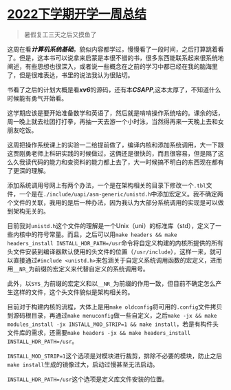 # [2022下学期开学一周总结](https://github.com/HuJJ-NB/gitblog/issues/16)

> 暑假复工三天之后又摸鱼了

这周在看***计算机系统基础***，貌似内容都学过，慢慢看了一段时间，之后打算跳着看了。但是，这本书可以说拿来启蒙是本很不错的书，很多东西能联系起来很系统地阐述，有些思想也很深入，或者说一些概念在之前的学习中都已经在我的脑海里了，但是很难表达，书里的说法我认为很贴切。

书看了之后的计划大概是看***xv6***的源码，还有本***CSAPP***,这本太厚了，不知道什么时候能有勇气开始看。

这学期应该是要开始准备数学和英语了，然后就是啃啃操作系统啥的。课余的话，周一晚上就去社团打打拳，再抽一天去游一个小时泳，当然得再来一天晚上去和女朋友吃饭。

这周把操作系统课上的实验一二给提前做了，编译内核和添加系统调用，大一下跟这贾刚勇老师上科研实践的时候做过，这俩还是很快的，而且很容易，但是隔了这么久我读代码的能力和查资料的能力都上去了，大一时候搞不明白的东西现在都有了更深的理解。

添加系统调用号网上有两个办法，一个是在架构相关的目录下修改一个`.tbl`文件，一个是在`./include/uapi/asm-generic/unistd.h`中添加宏定义。我不确定两个文件的关联，我用的是后一种办法，因为我认为大部分系统调用的实现是可以做到架构无关的。

目前我对`unistd.h`这个文件的理解是一个Unix（uni）的标准库（std），定义了一些内核中的符号常量。而且，之后可以用`make headers && make headers_install INSTALL_HDR_PATH=/usr`命令将自定义构建的内核所提供的所有头文件安装到编译器默认使用的头文件的位置（`/usr/include`），这样一来，就可以直接通过`#include <unistd.h>`来包涵关于自定义系统调用函数的宏定义，进而用`__NR_`为前缀的宏定义来代替自定义的系统调用号。

此外，以`SYS_`为前缀的宏定义和以`__NR_`为前缀的作用一致，但目前不确定怎么产生这样的文件，这个头文件貌似是架构相关的。

目前对于构建内核的流程，大体上是用`make oldconfig`将可用的`.config`文件拷贝到源码根目录，再通过`make menuconfig`做一些自定义，之后`make -jx && make modules_install -jx INSTALL_MOD_STRIP=1 && make install`，若是有构件头文件库的需求，还需要`make headers -jx && make headers_install INSTALL_HDR_PATH=/usr`。

`INSTALL_MOD_STRIP=1`这个选项是对模块进行裁剪，排除不必要的模块，防止之后`make install`生成的镜像过大，启动过慢甚至无法启动。

`INSTALL_HDR_PATH=/usr`这个选项是定义库文件安装的位置。
